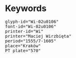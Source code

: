 # Keywords
<pre>
glyph-id="Wi-02u0106"
font-id="Wi-02u0106"
printer-id="Wi"
printer="Maciej Wirzbięta"
period="1555/7-1605"
place="Kraków"
PT plate="570"
</pre>
